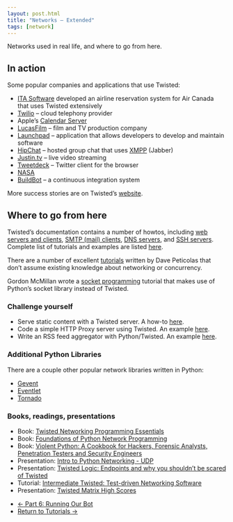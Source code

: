 ```yaml
---
layout: post.html
title: "Networks – Extended"
tags: [network]
---
```


Networks used in real life, and where to go from here.

## In action

Some popular companies and applications that use Twisted:

* [ITA Software](http://en.wikipedia.org/wiki/ITA_Software) developed an airline reservation system for Air Canada that uses Twisted extensively
* [Twilio](www.twilio.com) – cloud telephony provider
* Apple’s [Calendar Server](http://trac.calendarserver.org/)
* [LucasFilm](http://twistedmatrix.com/trac/wiki/SuccessStories#Lucasfilm) – film and TV production company
* [Launchpad](http://twistedmatrix.com/trac/wiki/SuccessStories#Launchpad) – application that allows developers to develop and maintain software
* [HipChat](http://twistedmatrix.com/trac/wiki/SuccessStories#HipChat) – hosted group chat that uses [XMPP](http://en.wikipedia.org/wiki/XMPP) (Jabber)
* [Justin.tv](http://twistedmatrix.com/trac/wiki/SuccessStories#Justin.tv) – live video streaming
* [Tweetdeck](http://twistedmatrix.com/trac/wiki/SuccessStories#TweetDeck) – Twitter client for the browser
* [NASA](http://twistedmatrix.com/trac/wiki/SuccessStories#NASA)
* [BuildBot](http://en.wikipedia.org/wiki/BuildBot) – a continuous integration system

More success stories are on Twisted’s [website](http://twistedmatrix.com/trac/wiki/SuccessStories).

## Where to go from here

Twisted’s documentation contains a number of howtos, including [web servers and clients](http://twistedmatrix.com/documents/current/web/howto/), [SMTP (mail) clients](http://twistedmatrix.com/documents/current/mail/tutorial/smtpclient/smtpclient.html), [DNS servers](http://twistedmatrix.com/documents/current/names/howto/names.html), and [SSH servers](http://twistedmatrix.com/documents/current/conch/howto/conch_client.html).  Complete list of tutorials and examples are listed [here](http://twistedmatrix.com/documents/current/).

There are a number of excellent [tutorials](http://krondo.com/?page_id=1327) written by Dave Peticolas that don’t assume existing knowledge about networking or concurrency.

Gordon McMillan wrote a [socket programming](http://docs.python.org/2/howto/sockets.html) tutorial that makes use of Python’s socket library instead of Twisted.

### Challenge yourself

* Serve static content with a Twisted server.  A how-to [here](http://jcalderone.livejournal.com/47954.html).
* Code a simple HTTP Proxy server using Twisted. An example [here](http://wiki.python.org/moin/Twisted-Examples).
* Write an RSS feed aggregator with Python/Twisted.  An example [here](http://code.activestate.com/recipes/277099-rss-aggregator-with-twisted/).

### Additional Python Libraries

There are a couple other popular network libraries written in Python:

* [Gevent](http://sdiehl.github.io/gevent-tutorial/)
* [Eventlet](http://eventlet.net/doc/examples.html)
* [Tornado](http://www.tornadoweb.org/en/stable/)

### Books, readings, presentations

* Book: [Twisted Networking Programming Essentials](http://www.amazon.com/Twisted-Network-Programming-Essentials-McKellar/dp/1449326110/ref=pd_sim_b_5)
* Book: [Foundations of Python Network Programming](http://www.amazon.com/Foundations-Python-Network-Programming-comprehensive/dp/1430230037/ref=pd_sim_b_3)
* Book: [Violent Python: A Cookbook for Hackers, Forensic Analysts, Penetration Testers and Security Engineers](http://www.amazon.com/Violent-Python-Cookbook-Penetration-Engineers/dp/1597499579/ref=pd_sim_b_2)
* Presentation: [Intro to Python Networking - UDP](http://www.youtube.com/watch?v=vNVMlXLGrTE)
* Presentation: [Twisted Logic: Endpoints and why you shouldn’t be scared of Twisted](http://pyvideo.org/video/1740/twisted-logic-endpoints-and-why-you-shouldnt-be)
* Tutorial: [Intermediate Twisted: Test-driven Networking Software](http://pyvideo.org/video/1715/intermediate-twisted-test-driven-networking-soft)
* Presentation: [Twisted Matrix High Scores](http://pyvideo.org/video/692/2-twisted-matrix-high-scores)


<nav>
  <ul class="pager">
    <li class="previous"><a href="{{ get_url('/networks/part-6/') }}"><span aria-hidden="true">&larr;</span> Part 6: Running Our Bot</a></li>
    <li class="next"><a href="{{ get_url('/tutorials/') }}">Return to Tutorials <span aria-hidden="true">&rarr;</span></a></li>
  </ul>
</nav>
